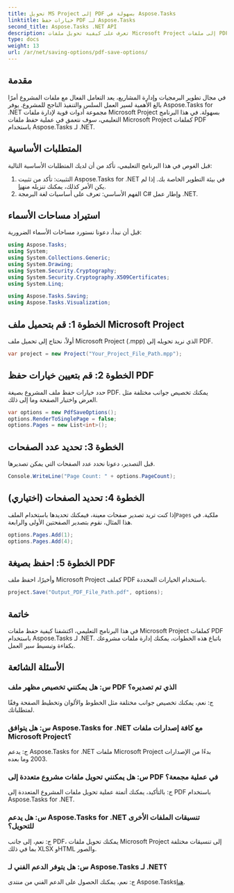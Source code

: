 ```yaml
---
title: تحويل MS Project إلى PDF بسهولة في Aspose.Tasks
linktitle: خيارات حفظ PDF لـ Aspose.Tasks
second_title: Aspose.Tasks .NET API
description: تعرف على كيفية تحويل ملفات Microsoft Project إلى ملفات PDF بسهولة باستخدام Aspose.Tasks لـ .NET. تعزيز سير عمل إدارة المشروع الخاص بك.
type: docs
weight: 13
url: /ar/net/saving-options/pdf-save-options/
---
```

## مقدمة
في مجال تطوير البرمجيات وإدارة المشاريع، يعد التعامل الفعال مع ملفات المشروع أمرًا بالغ الأهمية لسير العمل السلس والتنفيذ الناجح للمشروع. يوفر Aspose.Tasks for .NET مجموعة أدوات قوية لإدارة ملفات Microsoft Project بسهولة. في هذا البرنامج التعليمي، سوف نتعمق في عملية حفظ ملفات Microsoft Project كملفات PDF باستخدام Aspose.Tasks لـ .NET. 
## المتطلبات الأساسية
قبل الغوص في هذا البرنامج التعليمي، تأكد من أن لديك المتطلبات الأساسية التالية:
1.  التثبيت: تأكد من تثبيت Aspose.Tasks for .NET في بيئة التطوير الخاصة بك. إذا لم يكن الأمر كذلك، يمكنك تنزيله من[هنا](https://releases.aspose.com/tasks/net/).
2. الفهم الأساسي: تعرف على أساسيات لغة البرمجة C# وإطار عمل .NET.

## استيراد مساحات الأسماء
قبل أن نبدأ، دعونا نستورد مساحات الأسماء الضرورية:
```csharp
using Aspose.Tasks;
using System;
using System.Collections.Generic;
using System.Drawing;
using System.Security.Cryptography;
using System.Security.Cryptography.X509Certificates;
using System.Linq;

using Aspose.Tasks.Saving;
using Aspose.Tasks.Visualization;
```

## الخطوة 1: قم بتحميل ملف Microsoft Project
أولاً، نحتاج إلى تحميل ملف Microsoft Project (.mpp) الذي نريد تحويله إلى PDF.
```csharp
var project = new Project("Your_Project_File_Path.mpp");
```
## الخطوة 2: قم بتعيين خيارات حفظ PDF
حدد خيارات حفظ ملف المشروع بصيغة PDF. يمكنك تخصيص جوانب مختلفة مثل العرض واختيار الصفحة وما إلى ذلك.
```csharp
var options = new PdfSaveOptions();
options.RenderToSinglePage = false;
options.Pages = new List<int>();
```
## الخطوة 3: تحديد عدد الصفحات
قبل التصدير، دعونا نحدد عدد الصفحات التي يمكن تصديرها.
```csharp
Console.WriteLine("Page Count: " + options.PageCount);
```
## الخطوة 4: تحديد الصفحات (اختياري)
 إذا كنت تريد تصدير صفحات معينة، فيمكنك تحديدها باستخدام الملف`Pages` ملكية. في هذا المثال، نقوم بتصدير الصفحتين الأولى والرابعة.
```csharp
options.Pages.Add(1);
options.Pages.Add(4);
```
## الخطوة 5: احفظ بصيغة PDF
وأخيرًا، احفظ ملف Microsoft Project كملف PDF باستخدام الخيارات المحددة.
```csharp
project.Save("Output_PDF_File_Path.pdf", options);
```

## خاتمة
في هذا البرنامج التعليمي، اكتشفنا كيفية حفظ ملفات Microsoft Project كملفات PDF باستخدام Aspose.Tasks لـ .NET. باتباع هذه الخطوات، يمكنك إدارة ملفات مشروعك بكفاءة وتبسيط سير العمل.
## الأسئلة الشائعة
### س: هل يمكنني تخصيص مظهر ملف PDF الذي تم تصديره؟
ج: نعم، يمكنك تخصيص جوانب مختلفة مثل الخطوط والألوان وتخطيط الصفحة وفقًا لمتطلباتك.
### س: هل يتوافق Aspose.Tasks for .NET مع كافة إصدارات ملفات Microsoft Project؟
ج: يدعم Aspose.Tasks for .NET ملفات Microsoft Project بدءًا من الإصدارات 2003 وما بعده.
### س: هل يمكنني تحويل ملفات مشروع متعددة إلى PDF في عملية مجمعة؟
ج: بالتأكيد، يمكنك أتمتة عملية تحويل ملفات المشروع المتعددة إلى PDF باستخدام Aspose.Tasks for .NET.
### س: هل يدعم Aspose.Tasks for .NET تنسيقات الملفات الأخرى للتحويل؟
ج: نعم، إلى جانب PDF، يمكنك تحويل ملفات Microsoft Project إلى تنسيقات مختلفة بما في ذلك XLSX وHTML والصور.
### س: هل يتوفر الدعم الفني لـ Aspose.Tasks لـ .NET؟
 ج: نعم، يمكنك الحصول على الدعم الفني من منتدى Aspose.Tasks[هنا](https://forum.aspose.com/c/tasks/15).